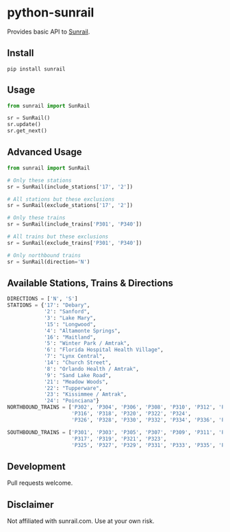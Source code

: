 python-sunrail
==============================================================================================================================================================================================

Provides basic API to [Sunrail](https://sunrail.com/).

## Install

`pip install sunrail`

## Usage

```python
from sunrail import SunRail

sr = SunRail()
sr.update()
sr.get_next()
```

## Advanced Usage

```python
from sunrail import SunRail

# Only these stations
sr = SunRail(include_stations['17', '2'])

# All stations but these exclusions
sr = SunRail(exclude_stations['17', '2'])

# Only these trains
sr = SunRail(include_trains['P301', 'P340'])

# All trains but these exclusions
sr = SunRail(exclude_trains['P301', 'P340'])

# Only northbound trains
sr = SunRail(direction='N')

```

## Available Stations, Trains & Directions
```python
DIRECTIONS = ['N', 'S']
STATIONS = {'17': "Debary",
            '2': "Sanford",
            '3': "Lake Mary",
            '15': "Longwood",
            '4': "Altamonte Springs",
            '16': "Maitland",
            '5': "Winter Park / Amtrak",
            '6': "Florida Hospital Health Village",
            '7': "Lynx Central",
            '14': "Church Street",
            '8': "Orlando Health / Amtrak",
            '9': "Sand Lake Road",
            '21': "Meadow Woods",
            '22': "Tupperware",
            '23': "Kissimmee / Amtrak",
            '24': "Poinciana"}
NORTHBOUND_TRAINS = ['P302', 'P304', 'P306', 'P308', 'P310', 'P312', 'P314',         # Morning
                     'P316', 'P318', 'P320', 'P322', 'P324',                         # Afternoon
                     'P326', 'P328', 'P330', 'P332', 'P334', 'P336', 'P338', 'P340'] # Evening

SOUTHBOUND_TRAINS = ['P301', 'P303', 'P305', 'P307', 'P309', 'P311', 'P313', 'P315', # Morning
                     'P317', 'P319', 'P321', 'P323',                                 # Afternoon
                     'P325', 'P327', 'P329', 'P331', 'P333', 'P335', 'P337', 'P339'] # Evening
```

## Development

Pull requests welcome.

## Disclaimer

Not affiliated with sunrail.com. Use at your own risk.

